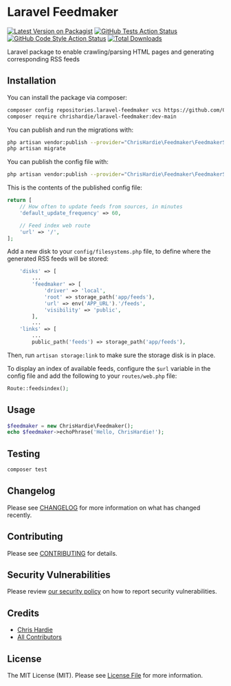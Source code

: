 # Laravel Feedmaker

[![Latest Version on Packagist](https://img.shields.io/packagist/v/chrishardie/laravel-feedmaker.svg?style=flat-square)](https://packagist.org/packages/chrishardie/laravel-feedmaker)
[![GitHub Tests Action Status](https://img.shields.io/github/workflow/status/chrishardie/laravel-feedmaker/run-tests?label=tests)](https://github.com/chrishardie/laravel-feedmaker/actions?query=workflow%3Arun-tests+branch%3Amain)
[![GitHub Code Style Action Status](https://img.shields.io/github/workflow/status/chrishardie/laravel-feedmaker/Check%20&%20fix%20styling?label=code%20style)](https://github.com/chrishardie/laravel-feedmaker/actions?query=workflow%3A"Check+%26+fix+styling"+branch%3Amain)
[![Total Downloads](https://img.shields.io/packagist/dt/chrishardie/laravel-feedmaker.svg?style=flat-square)](https://packagist.org/packages/chrishardie/laravel-feedmaker)

Laravel package to enable crawling/parsing HTML pages and generating corresponding RSS feeds

## Installation

You can install the package via composer:

```bash
composer config repositories.laravel-feedmaker vcs https://github.com/ChrisHardie/laravel-feedmaker.git
composer require chrishardie/laravel-feedmaker:dev-main
```

You can publish and run the migrations with:

```bash
php artisan vendor:publish --provider="ChrisHardie\Feedmaker\FeedmakerServiceProvider" --tag="feedmaker-migrations"
php artisan migrate
```

You can publish the config file with:
```bash
php artisan vendor:publish --provider="ChrisHardie\Feedmaker\FeedmakerServiceProvider" --tag="feedmaker-config"
```

This is the contents of the published config file:

```php
return [
    // How often to update feeds from sources, in minutes
    'default_update_frequency' => 60,

    // Feed index web route
    'url' => '/',
];

```

Add a new disk to your `config/filesystems.php` file, to define where the generated RSS feeds will be stored:

```php
    'disks' => [
        ...
        'feedmaker' => [
            'driver' => 'local',
            'root' => storage_path('app/feeds'),
            'url' => env('APP_URL').'/feeds',
            'visibility' => 'public',
        ],
        ...
    'links' => [
        ...
        public_path('feeds') => storage_path('app/feeds'),

```

Then, run `artisan storage:link` to make sure the storage disk is in place.

To display an index of available feeds, configure the `$url` variable in the config file and add the following to your `routes/web.php` file:

```php
Route::feedsindex();
```
## Usage

```php
$feedmaker = new ChrisHardie\Feedmaker();
echo $feedmaker->echoPhrase('Hello, ChrisHardie!');
```

## Testing

```bash
composer test
```

## Changelog

Please see [CHANGELOG](CHANGELOG.md) for more information on what has changed recently.

## Contributing

Please see [CONTRIBUTING](.github/CONTRIBUTING.md) for details.

## Security Vulnerabilities

Please review [our security policy](../../security/policy) on how to report security vulnerabilities.

## Credits

- [Chris Hardie](https://github.com/ChrisHardie)
- [All Contributors](../../contributors)

## License

The MIT License (MIT). Please see [License File](LICENSE.md) for more information.
